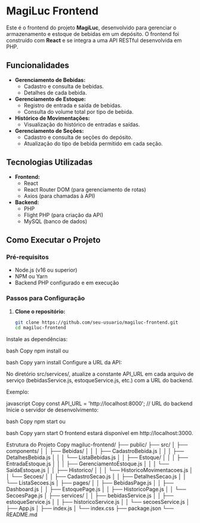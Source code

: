 # MagiLuc Frontend

Este é o frontend do projeto **MagiLuc**, desenvolvido para gerenciar o armazenamento e estoque de bebidas em um depósito. O frontend foi construído com **React** e se integra a uma API RESTful desenvolvida em PHP.

## Funcionalidades

- **Gerenciamento de Bebidas:**
  - Cadastro e consulta de bebidas.
  - Detalhes de cada bebida.
- **Gerenciamento de Estoque:**
  - Registro de entrada e saída de bebidas.
  - Consulta do volume total por tipo de bebida.
- **Histórico de Movimentações:**
  - Visualização do histórico de entradas e saídas.
- **Gerenciamento de Seções:**
  - Cadastro e consulta de seções do depósito.
  - Atualização do tipo de bebida permitido em cada seção.

## Tecnologias Utilizadas

- **Frontend:**
  - React
  - React Router DOM (para gerenciamento de rotas)
  - Axios (para chamadas à API)
- **Backend:**
  - PHP
  - Flight PHP (para criação da API)
  - MySQL (banco de dados)

## Como Executar o Projeto

### Pré-requisitos

- Node.js (v16 ou superior)
- NPM ou Yarn
- Backend PHP configurado e em execução

### Passos para Configuração

1. **Clone o repositório:**

   ```bash
   git clone https://github.com/seu-usuario/magiluc-frontend.git
   cd magiluc-frontend
Instale as dependências:

bash
Copy
npm install
ou

bash
Copy
yarn install
Configure a URL da API:

No diretório src/services/, atualize a constante API_URL em cada arquivo de serviço (bebidasService.js, estoqueService.js, etc.) com a URL do backend.

Exemplo:

javascript
Copy
const API_URL = 'http://localhost:8000'; // URL do backend
Inicie o servidor de desenvolvimento:

bash
Copy
npm start
ou

bash
Copy
yarn start
O frontend estará disponível em http://localhost:3000.

Estrutura do Projeto
Copy
magiluc-frontend/
├── public/
├── src/
│   ├── components/
│   │   ├── Bebidas/
│   │   │   ├── CadastroBebida.js
│   │   │   ├── DetalhesBebida.js
│   │   │   └── ListaBebidas.js
│   │   ├── Estoque/
│   │   │   ├── EntradaEstoque.js
│   │   │   ├── GerenciamentoEstoque.js
│   │   │   └── SaidaEstoque.js
│   │   ├── Historico/
│   │   │   └── HistoricoMovimentacoes.js
│   │   └── Secoes/
│   │       ├── CadastroSecao.js
│   │       ├── DetalhesSecao.js
│   │       └── ListaSecoes.js
│   ├── pages/
│   │   ├── BebidasPage.js
│   │   ├── Dashboard.js
│   │   ├── EstoquePage.js
│   │   ├── HistoricoPage.js
│   │   └── SecoesPage.js
│   ├── services/
│   │   ├── bebidasService.js
│   │   ├── estoqueService.js
│   │   ├── historicoService.js
│   │   └── secoesService.js
│   ├── App.js
│   ├── index.js
│   └── index.css
├── package.json
└── README.md